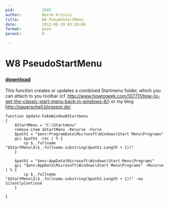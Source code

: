 ```yaml
---
pid:            3583
author:         Bernd Kriszio
title:          W8 PseudoStartMenu
date:           2012-08-19 03:26:06
format:         posh
parent:         0

---
```


# W8 PseudoStartMenu

### [download](Scripts\3583.ps1)

This function creates or updates a combined Startmenu folder, which you can attach to you toolbar (cf. http://www.howtogeek.com/107711/how-to-get-the-classic-start-menu-back-in-windows-8/) or my blog http://pauerschell.blogspot.de/

```posh
function Update-FakeWindow8Startmenu
{
    $StartMenu = "C:\Startmenu"
    remove-item $StartMenu -Recurse -Force
    $path1 = "$env:ProgramData\Microsoft\Windows\Start Menu\Programs"
    gci $path1 -rec | % {
        cp $_.fullname     "$StartMenu\$($_.fullname.substring($path1.Length + 1))"
    }

    $path2 = "$env:AppData\Microsoft\Windows\Start Menu\Programs"
    gci "$env:AppData\Microsoft\Windows\Start Menu\Programs" -Recurse | % {
        cp $_.fullname  "$StartMenu\$($_.fullname.substring($path2.Length + 1))" -ea SilentlyContinue
    }

}

```
